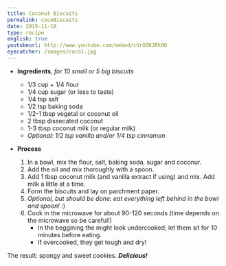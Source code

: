 ```yaml
---
title: Coconut Biscuits
permalink: cocoBiscuits
date: 2015-11-10
type: recipe
english: true
youtubeurl: http://www.youtube.com/embed/cUrGOKJRk8Q
eyecatcher: /images/coco1.jpg
---
```


* **Ingredients**, _for 10 small or 5 big biscuits_
  * 1/3 cup + 1/4 flour
  * 1/4 cup sugar (or less to taste)
  * 1/4 tsp salt
  * 1/2 tsp baking soda
  * 1/2-1 tbsp vegetal or coconut oil
  * 2 tbsp dissecated coconut
  * 1-3 tbsp coconut milk (or regular milk)
  * _Optional: 1/2 tsp vanilla and/or 1/4 tsp cinnamon_
 

* **Process**
  1. In a bowl, mix the flour, salt, baking soda, sugar and coconur.
  2. Add the oil and mix thoroughly with a spoon.
  3. Add 1 tbsp coconut milk (and vanilla extract if using) and mix. Add milk a little at a time.
  4. Form the biscuits and lay on parchment paper.
  5. _Optional, but should be done: eat everything left behind in the bowl and spoon!_ :)
  6. Cook in the microwave for about 90-120 seconds (time depends on the microwave so be careful!)
     - In the beggining the might look undercooked; let them sit for 10 minutes before eating. 
     - If overcooked, they get tough and dry! 

The result: spongy and sweet cookies. _**Delicious!**_

